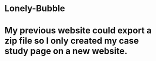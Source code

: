 # Lonely-Bubble
# My previous website could export a zip file so I only created my case study page on a new website.
